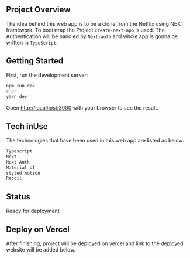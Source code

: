 ## Project Overview

The idea behind this web app is to be a clone from the Netflix using NEXT framework. To bootstrap the Project `create-next-app` is used.
The Authentication will be handled by `Next-auth` and whole app is gonna be written in `TypeScript`.

## Getting Started

First, run the development server:

```bash
npm run dev
# or
yarn dev
```

Open [http://localhost:3000](http://localhost:3000) with your browser to see the result.

## Tech inUse

The technologies that have been used in this web app are listed as below.

```bash
Typescript
Next
Next Auth
Material UI
styled motion
Recoil

```

## Status

Ready for deployment

## Deploy on Vercel

After finishing, project will be deployed on vercel and link to the deployed website will be added below.
